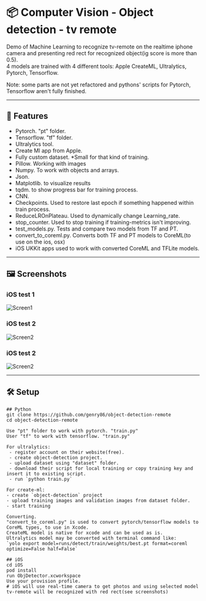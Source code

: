 # 📦 Computer Vision - Object detection - tv remote

Demo of Machine Learning to recognize 
tv-remote on the realtime iphone camera
and presenting red rect for recognized object(ig score is more than 0.5).  
4 models are trained with 4 different tools: Apple CreateML, Ultralytics, Pytorch, Tensorflow.

Note: some parts are not yet refactored and pythons' scripts for Pytorch, Tensorflow aren't fully finished. 

---

## 🚀 Features

- Pytorch. "pt" folder.
- Tensorflow. "tf" folder.
- Ultralytics tool.
- Create Ml app from Apple.
- Fully custom dataset. *Small for that kind of training.  
- Pillow. Working with images
- Numpy. To work with objects and arrays.
- Json. 
- Matplotlib. to visualize results 
- tqdm. to show progress bar for training process.
- CNN.
- Checkpoints. Used to restore last epoch if something happened within train process.
- ReduceLROnPlateau. Used to dynamically change Learning_rate.
- stop_counter. Used to stop training if training-metrics isn't improving.
- test_models.py. Tests and compare two models from TF and PT.
- convert_to_coreml.py. Converts both TF and PT models to CoreML(to use on the ios, osx)
- iOS UKKit apps used to work with converted CoreML and TFLite models.

---

## 🖼 Screenshots

###  iOS test 1

![Screen1](images/images_1.jpg)

### iOS test 2

![Screen2](images/images_2.jpg)

### iOS test 2

![Screen2](images/images_3.jpg)

---

## 🛠 Setup

```
## Python
git clone https://github.com/genry86/object-detection-remote
cd object-detection-remote
 
Use "pt" folder to work with pytorch. "train.py"
User "tf" to work with tensorflow. "train.py"

For ultralytics:
 - register account on their website(free).
 - create object-detection project.
 - upload dataset using "dataset" folder. 
 - download their script for local training or copy training key and insert it to existing script.
 - run `python train.py`
   
For create-ml:
- create `object-detection` project
- upload training images and validation images from dataset folder.
- start training

Converting.
"convert_to_coreml.py" is used to convert pytorch/tensorflow models to CoreML types, to use in Xcode.
CreateML model is native for xcode and can be used as is.
Ultralytics model may be converted with terminal command like:
`yolo export model=runs/detect/train/weights/best.pt format=coreml optimize=False half=False`

## iOS
cd iOS
pod install
run ObjDetector.xcworkspace
Use your provision profile.
# iOS will use real-time camera to get photos and using selected model tv-remote will be recognized with red rect(see screenshots) 

